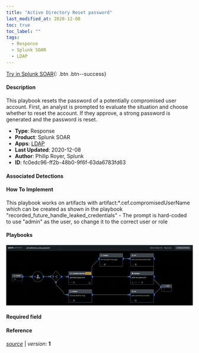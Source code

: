 ```yaml
---
title: "Active Directory Reset password"
last_modified_at: 2020-12-08
toc: true
toc_label: ""
tags:
  - Response
  - Splunk SOAR
  - LDAP
---
```


[Try in Splunk SOAR](https://www.splunk.com/en_us/software/splunk-security-orchestration-and-automation.html){: .btn .btn--success}

#### Description

This playbook resets the password of a potentially compromised user account. First, an analyst is prompted to evaluate the situation and choose whether to reset the account. If they approve, a strong password is generated and the password is reset.

- **Type**: Response
- **Product**: Splunk SOAR
- **Apps**: [LDAP](https://splunkbase.splunk.com/apps/#/search/LDAP/product/soar)
- **Last Updated**: 2020-12-08
- **Author**: Philip Royer, Splunk
- **ID**: fc0edc96-ff2b-48b0-9f6f-63da6783fd63

#### Associated Detections


#### How To Implement
This playbook works on artifacts with artifact:*.cef.compromisedUserName which can be created as shown in the playbook "recorded_future_handle_leaked_credentials" - The prompt is hard-coded to use "admin" as the user, so change it to the correct user or role

#### Playbooks
![](https://raw.githubusercontent.com/splunk/security_content/develop/playbooks/activedirectory_reset_password.png)

#### Required field


#### Reference



[*source*](https://github.com/splunk/security_content/tree/develop/playbooks/active_directory_reset_password.yml) \| *version*: **1**